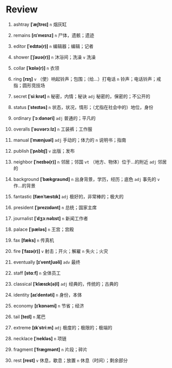 # Review
1. ashtray **[ˈæʃtreɪ]** `n` 烟灰缸

2. remains **[rɪˈmeɪnz]** `n` 尸体，遗骸；遗迹

3. editor **[ˈedɪtə(r)]** `n` 编辑器；编辑；记者

4. shower **[ˈʃaʊə(r)]** `n` 沐浴间；洗澡 `v` 洗澡

5. collar **[ˈkɒlə(r)]** `n` 衣领

6. ring **[rɪŋ]** `v` （使）响起铃声；包围；（给...）打电话 `n` 铃声；电话铃声；戒指；圆形竞技场

7. secret **[ˈsiːkrət]** `n` 秘密，内情；秘诀 `adj` 秘密的，保密的；不公开的

8. status **[ˈsteɪtəs]** `n` 状态，状况，情形；（尤指在社会中的）地位，身份

9. ordinary **[ˈɔːdənəri]** `adj` 普通的；平凡的

10. overalls **[ˈəʊvərɔːlz]** `n` 工装裤；工作服

11. manual **[ˈmænjuəl]** `adj` 手动的；体力的 `n` 说明书；指南

12. publish **[ˈpʌblɪʃ]** `v` 出版；发布

13. neighbor **[ˈneɪbə(r)]** `n` 邻居；邻国 `vt` （地方、物体）位于...的附近 `adj` 邻居的

14. background **[ˈbækɡraʊnd]** `n` 出身背景，学历，经历；底色 `adj` 事先的 `v` 作...的背景

15. fantastic **[fænˈtæstɪk]** `adj` 极好的，非常棒的；极大的

16. president **[ˈprezɪdənt]** `n` 总统；国家主席

17. journalist **[ˈdʒɜːnəlɪst]** `n` 新闻工作者

18. palace **[ˈpæləs]** `n` 王宫；宫殿

19. fax **[fæks]** `n` 传真机

20. fire **[ˈfaɪə(r)]** `v` 射击；开火；解雇 `n` 失火；火灾

21. eventually **[ɪˈventʃuəli]** `adv` 最终

22. staff **[stɑːf]** `n` 全体员工

23. classical **[ˈklæsɪk(ə)l]** `adj` 经典的，传统的；古典的

24. identity **[aɪˈdentəti]** `n` 身份，本体

25. economy **[ɪˈkɒnəmi]** `n` 节省；经济

26. tail **[teɪl]** `n` 尾巴

27. extreme **[ɪkˈstriːm]** `adj` 极度的；极限的；极端的

28. necklace **[ˈnekləs]** `n` 项链

29. fragment **[ˈfræɡmənt]** `n` 片段；碎片

30. rest **[rest]** `v` 休息，歇息；放置 `n` 休息（时间）；剩余部分

